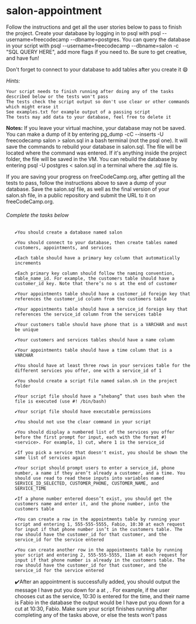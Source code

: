 # salon-appointment
Follow the instructions and get all the user stories below to pass to finish the project. Create your database by logging in to psql with psql --username=freecodecamp --dbname=postgres. You can query the database in your script with psql --username=freecodecamp --dbname=salon -c "SQL QUERY HERE", add more flags if you need to. Be sure to get creative, and have fun!

Don't forget to connect to your database to add tables after you create it 😄

<i>Hints:</i>

    Your script needs to finish running after doing any of the tasks described below or the tests won't pass
    The tests check the script output so don't use clear or other commands which might erase it
    See examples.txt for example output of a passing script
    The tests may add data to your database, feel free to delete it

<b>Notes:</b>
If you leave your virtual machine, your database may not be saved. You can make a dump of it by entering pg_dump -cC --inserts -U freecodecamp salon > salon.sql in a bash terminal (not the psql one). It will save the commands to rebuild your database in salon.sql. The file will be located where the command was entered. If it's anything inside the project folder, the file will be saved in the VM. You can rebuild the database by entering psql -U postgres < salon.sql in a terminal where the .sql file is.

If you are saving your progress on freeCodeCamp.org, after getting all the tests to pass, follow the instructions above to save a dump of your database. Save the salon.sql file, as well as the final version of your salon.sh file, in a public repository and submit the URL to it on freeCodeCamp.org.

<h6>Complete the tasks below</h6>
<ul>

    ✔️You should create a database named salon

    ✔️You should connect to your database, then create tables named customers, appointments, and services

    ✔️Each table should have a primary key column that automatically increments

    ✔️Each primary key column should follow the naming convention, table_name_id. For example, the customers table should have a customer_id key. Note that there’s no s at the end of customer

    ✔️Your appointments table should have a customer_id foreign key that references the customer_id column from the customers table

    ✔️Your appointments table should have a service_id foreign key that references the service_id column from the services table

    ✔️Your customers table should have phone that is a VARCHAR and must be unique

    ✔️Your customers and services tables should have a name column

    ✔️Your appointments table should have a time column that is a VARCHAR

    ✔️You should have at least three rows in your services table for the different services you offer, one with a service_id of 1

    ✔️You should create a script file named salon.sh in the project folder

    ✔️Your script file should have a “shebang” that uses bash when the file is executed (use #! /bin/bash)

    ✔️Your script file should have executable permissions

    ✔️You should not use the clear command in your script

    ✔️You should display a numbered list of the services you offer before the first prompt for input, each with the format #) <service>. For example, 1) cut, where 1 is the service_id

    ✔️If you pick a service that doesn't exist, you should be shown the same list of services again

    ✔️Your script should prompt users to enter a service_id, phone number, a name if they aren’t already a customer, and a time. You should use read to read these inputs into variables named SERVICE_ID_SELECTED, CUSTOMER_PHONE, CUSTOMER_NAME, and SERVICE_TIME

    ✔️If a phone number entered doesn’t exist, you should get the customers name and enter it, and the phone number, into the customers table

    ✔️You can create a row in the appointments table by running your script and entering 1, 555-555-5555, Fabio, 10:30 at each request for input if that phone number isn’t in the customers table. The row should have the customer_id for that customer, and the service_id for the service entered

    ✔️You can create another row in the appointments table by running your script and entering 2, 555-555-5555, 11am at each request for input if that phone number is already in the customers table. The row should have the customer_id for that customer, and the service_id for the service entered

   ✔️After an appointment is successfully added, you should output the message I have put you down for a <service> at <time>, <name>. For example, if the user chooses cut as the service, 10:30 is entered for the time, and their name is Fabio in the database the output would be I have put you down for a cut at 10:30, Fabio. Make sure your script finishes running after completing any of the tasks above, or else the tests won't pass
</ul>
